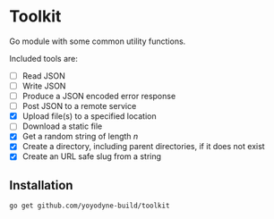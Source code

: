 # Toolkit

Go module with some common utility functions.

Included tools are:

- [ ] Read JSON
- [ ] Write JSON
- [ ] Produce a JSON encoded error response
- [ ] Post JSON to a remote service
- [x] Upload file(s) to a specified location
- [ ] Download a static file
- [x] Get a random string of length _n_
- [x] Create a directory, including parent directories, if it does not exist
- [x] Create an URL safe slug from a string

## Installation

```shell
go get github.com/yoyodyne-build/toolkit
```
